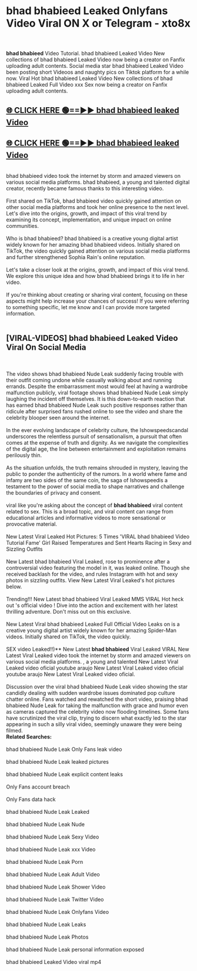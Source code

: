 <h1> bhad bhabieed Leaked Onlyfans Video Viral ON X or Telegram - xto8x </h1>

# 
<br>
<strong>bhad bhabieed</strong> Video Tutorial. bhad bhabieed Leaked Video New collections of  bhad bhabieed Leaked Video now being a creator on Fanfix uploading adult contents. Social media star bhad bhabieed Leaked Video been posting short Videoos and naughty pics on Tiktok platform for a while now. Viral Hot bhad bhabieed Leaked Video New collections of bhad bhabieed Leaked Full Video xxx Sex now being a creator on Fanfix uploading adult contents.
<br>

## [🌐 CLICK HERE 🟢==►► bhad bhabieed leaked Video ](https://onlyclips.site?title=bhad_bhabieed&ref=git)


## [🌐 CLICK HERE 🟢==►► bhad bhabieed leaked Video ](https://onlyclips.site?title=bhad_bhabieed&ref=git)

<br>
bhad bhabieed video took the internet by storm and amazed viewers on various social media platforms. bhad bhabieed, a young and talented digital creator, recently became famous thanks to this interesting video.
<br><br>
First shared on TikTok, bhad bhabieed video quickly gained attention on other social media platforms and took her online presence to the next level. Let's dive into the origins, growth, and impact of this viral trend by examining its concept, implementation, and unique impact on online communities.
<br><br>
Who is bhad bhabieed? bhad bhabieed is a creative young digital artist widely known for her amazing bhad bhabieed videos. Initially shared on TikTok, the video quickly gained attention on various social media platforms and further strengthened Sophia Rain's online reputation.
<br><br>
Let's take a closer look at the origins, growth, and impact of this viral trend. We explore this unique idea and how bhad bhabieed brings it to life in her video.
<br><br>
If you're thinking about creating or sharing viral content, focusing on these aspects might help increase your chances of success! If you were referring to something specific, let me know and I can provide more targeted information.
<br><br>
<h2>[VIRAL-VIDEOS] bhad bhabieed Leaked Video Viral On Social Media</h2>
<br><br>
The video shows bhad bhabieed Nude Leak suddenly facing trouble with their outfit coming undone while casually walking about and running errands. Despite the embarrassment most would feel at having a wardrobe malfunction publicly, viral footage shows bhad bhabieed Nude Leak simply laughing the incident off themselves. It is this down-to-earth reaction that has earned bhad bhabieed Nude Leak such positive responses rather than ridicule after surprised fans rushed online to see the video and share the celebrity blooper seen around the internet.
<br><br>
In the ever evolving landscape of celebrity culture, the Ishowspeedscandal underscores the relentless pursuit of sensationalism, a pursuit that often comes at the expense of truth and dignity. As we navigate the complexities of the digital age, the line between entertainment and exploitation remains perilously thin.
<br><br>
As the situation unfolds, the truth remains shrouded in mystery, leaving the public to ponder the authenticity of the rumors. In a world where fame and infamy are two sides of the same coin, the saga of Ishowspeedis a testament to the power of social media to shape narratives and challenge the boundaries of privacy and consent.
<br><br>
viral like you're asking about the concept of <strong>bhad bhabieed</strong> viral content related to sex. This is a broad topic, and viral content can range from educational articles and informative videos to more sensational or provocative material.
<br><br>
New Latest Viral Leaked Hot Pictures: 5 Times 'VIRAL bhad bhabieed Video Tutorial Fame' Girl Raised Temperatures and Sent Hearts Racing in Sexy and Sizzling Outfits
<br><br>
New Latest bhad bhabieed Viral Leaked, rose to prominence after a controversial video featuring the model in it, was leaked online. Though she received backlash for the video, and rules Instagram with hot and sexy photos in sizzling outfits. View New Latest Viral Leaked's hot pictures below.
<br><br>
Trending!!! New Latest bhad bhabieed Viral Leaked MMS VIRAL Hot heck out 's official video ! Dive into the action and excitement with her latest thrilling adventure. Don't miss out on this exclusive.
<br><br>
New Latest Viral bhad bhabieed Leaked Full Official Video Leaks on  is a creative young digital artist widely known for her amazing Spider-Man videos. Initially shared on TikTok, the video quickly.
<br><br>
SEX video Leaked!!)** New Latest <strong>bhad bhabieed</strong> Viral Leaked VIRAL New Latest Viral Leaked video took the internet by storm and amazed viewers on various social media platforms. , a young and talented New Latest Viral Leaked video oficial youtube araujo New Latest Viral Leaked video oficial youtube araujo New Latest Viral Leaked video oficial.
<br><br>
Discussion over the viral bhad bhabieed Nude Leak video showing the star candidly dealing with sudden wardrobe issues dominated pop culture chatter online. Fans watched and rewatched the short video, praising bhad bhabieed Nude Leak for taking the malfunction with grace and humor even as cameras captured the celebrity video now flooding timelines. Some fans have scrutinized the viral clip, trying to discern what exactly led to the star appearing in such a silly viral video, seemingly unaware they were being filmed.
<br>
<strong>Related Searches:</strong>
<br><br>
bhad bhabieed Nude Leak Only Fans leak video
<br><br>
bhad bhabieed Nude Leak leaked pictures
<br><br>
bhad bhabieed Nude Leak explicit content leaks
<br><br>
Only Fans account breach
<br><br>
Only Fans data hack
<br><br>
bhad bhabieed Nude Leak Leaked
<br><br>
bhad bhabieed Nude Leak Nude
<br><br>
bhad bhabieed Nude Leak Sexy Video
<br><br>
bhad bhabieed Nude Leak xxx Video
<br><br>
bhad bhabieed Nude Leak Porn
<br><br>
bhad bhabieed Nude Leak Adult Video
<br><br>
bhad bhabieed Nude Leak Shower Video
<br><br>
bhad bhabieed Nude Leak Twitter Video
<br><br>
bhad bhabieed Nude Leak Onlyfans Video
<br><br>
bhad bhabieed Nude Leak Leaks
<br><br>
bhad bhabieed Nude Leak Photos
<br><br>
bhad bhabieed Nude Leak personal information exposed
<br><br>
bhad bhabieed Leaked Video viral mp4